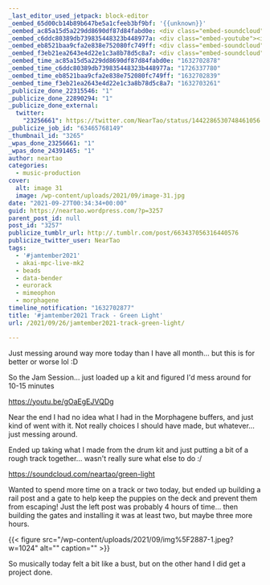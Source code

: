 ```yaml
---
_last_editor_used_jetpack: block-editor
_oembed_65d00cb14b89b647be5a1cfeeb3bf9bf: '{{unknown}}'
_oembed_ac85a15d5a229dd8690df87d84fabd0e: <div class="embed-soundcloud"><iframe title="Green Light by NearTao" width="620" height="400" scrolling="no" frameborder="no" src="https://w.soundcloud.com/player/?visual=true&url=https%3A%2F%2Fapi.soundcloud.com%2Ftracks%2F1131605668&show_artwork=true&maxheight=930&maxwidth=620"></iframe></div>
_oembed_c6ddc80389db739835448323b448977a: <div class="embed-youtube"><iframe title="Late Night Jam Session - Green Light" width="750" height="422" src="https://www.youtube.com/embed/gOaEgEJVQDg?feature=oembed" frameborder="0" allow="accelerometer; autoplay; clipboard-write; encrypted-media; gyroscope; picture-in-picture; web-share" referrerpolicy="strict-origin-when-cross-origin" allowfullscreen></iframe></div>
_oembed_eb8521baa9cfa2e838e752080fc749ff: <div class="embed-soundcloud"><iframe title="Green Light by NearTao" width="750" height="400" scrolling="no" frameborder="no" src="https://w.soundcloud.com/player/?visual=true&url=https%3A%2F%2Fapi.soundcloud.com%2Ftracks%2F1131605668&show_artwork=true&maxheight=1000&maxwidth=750"></iframe></div>
_oembed_f3eb21ea2643e4d22e1c3a8b78d5c8a7: <div class="embed-soundcloud"><iframe title="Green Light by NearTao" width="500" height="400" scrolling="no" frameborder="no" src="https://w.soundcloud.com/player/?visual=true&url=https%3A%2F%2Fapi.soundcloud.com%2Ftracks%2F1131605668&show_artwork=true&maxheight=750&maxwidth=500"></iframe></div>
_oembed_time_ac85a15d5a229dd8690df87d84fabd0e: "1632702878"
_oembed_time_c6ddc80389db739835448323b448977a: "1726337780"
_oembed_time_eb8521baa9cfa2e838e752080fc749ff: "1632702839"
_oembed_time_f3eb21ea2643e4d22e1c3a8b78d5c8a7: "1632703261"
_publicize_done_22315546: "1"
_publicize_done_22890294: "1"
_publicize_done_external:
  twitter:
    "23256661": https://twitter.com/NearTao/status/1442286530748461056
_publicize_job_id: "63465768149"
_thumbnail_id: "3265"
_wpas_done_23256661: "1"
_wpas_done_24391465: "1"
author: neartao
categories:
  - music-production
cover:
  alt: image 31
  image: /wp-content/uploads/2021/09/image-31.jpg
date: "2021-09-27T00:34:34+00:00"
guid: https://neartao.wordpress.com/?p=3257
parent_post_id: null
post_id: "3257"
publicize_tumblr_url: http://.tumblr.com/post/663437056316440576
publicize_twitter_user: NearTao
tags:
  - '#jamtember2021'
  - akai-mpc-live-mk2
  - beads
  - data-bender
  - eurorack
  - mimeophon
  - morphagene
timeline_notification: "1632702877"
title: '#jamtember2021 Track - Green Light'
url: /2021/09/26/jamtember2021-track-green-light/

---
```

Just messing around way more today than I have all month... but this is for better or worse lol :D

So the Jam Session... just loaded up a kit and figured I'd mess around for 10-15 minutes

https://youtu.be/gOaEgEJVQDg

Near the end I had no idea what I had in the Morphagene buffers, and just kind of went with it. Not really choices I should have made, but whatever... just messing around.

Ended up taking what I made from the drum kit and just putting a bit of a rough track together... wasn't really sure what else to do :/

https://soundcloud.com/neartao/green-light

Wanted to spend more time on a track or two today, but ended up building a rail post and a gate to help keep the puppies on the deck and prevent them from escaping! Just the left post was probably 4 hours of time... then building the gates and installing it was at least two, but maybe three more hours.

{{< figure src="/wp-content/uploads/2021/09/img%5F2887-1.jpeg?w=1024" alt="" caption="" >}}

So musically today felt a bit like a bust, but on the other hand I did get a project done.
